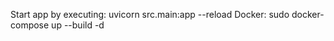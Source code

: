 Start app by executing:
    uvicorn src.main:app --reload
Docker:
    sudo docker-compose up --build -d